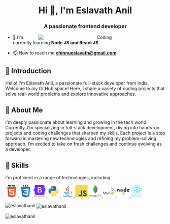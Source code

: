 <h1 align="center">Hi 👋, I'm Eslavath Anil</h1>
<h3 align="center">A passionate frontend developer</h3>
<div align="center">
<img align="right" alt="Coding" width="400" src="https://granroyalleigarape.com.br/wp-content/uploads/2021/05/programmer.gif">
</div>

- 🌱 I’m currently learning **Node JS and React JS**

- 📫 How to reach me **chinnueslavath@gmail.com**
 ## 👋 Introduction
Hello! I'm Eslavath Anil, a passionate full-stack developer from India. Welcome to my GitHub space! Here, I share a variety of coding projects that solve real-world problems and explore innovative approaches.
## 📌 About Me
I'm deeply passionate about learning and growing in the tech world. Currently, I’m specializing in full-stack development, diving into hands-on projects and coding challenges that sharpen my skills. Each project is a step forward in mastering new technologies and refining my problem-solving approach. I’m excited to take on fresh challenges and continue evolving as a developer.
## 🔧 Skills
I'm proficient in a range of technologies, including:
<p align="left"> <a href="https://www.w3.org/html/" target="_blank" rel="noreferrer"> <img src="https://raw.githubusercontent.com/devicons/devicon/master/icons/html5/html5-original-wordmark.svg" alt="html5" width="40" height="40"/> </a> <a href="https://www.w3schools.com/css/" target="_blank" rel="noreferrer"> <img src="https://raw.githubusercontent.com/devicons/devicon/master/icons/css3/css3-original-wordmark.svg" alt="css3" width="40" height="40"/> </a> <a href="https://getbootstrap.com" target="_blank" rel="noreferrer"> <img src="https://raw.githubusercontent.com/devicons/devicon/master/icons/bootstrap/bootstrap-plain-wordmark.svg" alt="bootstrap" width="40" height="40"/> </a>  <a href="https://www.python.org" target="_blank" rel="noreferrer"> <img src="https://raw.githubusercontent.com/devicons/devicon/master/icons/python/python-original.svg" alt="python" width="40" height="40"/> </a> <a href="https://www.java.com" target="_blank" rel="noreferrer"> <img src="https://raw.githubusercontent.com/devicons/devicon/master/icons/java/java-original.svg" alt="java" width="40" height="40"/> </a> <a href="https://developer.mozilla.org/en-US/docs/Web/JavaScript" target="_blank" rel="noreferrer"> <img src="https://raw.githubusercontent.com/devicons/devicon/master/icons/javascript/javascript-original.svg" alt="javascript" width="40" height="40"/> </a> <a href="https://www.mongodb.com/" target="_blank" rel="noreferrer"> <img src="https://raw.githubusercontent.com/devicons/devicon/master/icons/mongodb/mongodb-original-wordmark.svg" alt="mongodb" width="40" height="40"/> </a> <a href="https://www.mysql.com/" target="_blank" rel="noreferrer"> <img src="https://raw.githubusercontent.com/devicons/devicon/master/icons/mysql/mysql-original-wordmark.svg" alt="mysql" width="40" height="40"/> </a> <a href="https://nodejs.org" target="_blank" rel="noreferrer"> <img src="https://raw.githubusercontent.com/devicons/devicon/master/icons/nodejs/nodejs-original-wordmark.svg" alt="nodejs" width="40" height="40"/> </a>  <a href="https://reactjs.org/" target="_blank" rel="noreferrer"> <img src="https://raw.githubusercontent.com/devicons/devicon/master/icons/react/react-original-wordmark.svg" alt="react" width="40" height="40"/> </a> </p>

<p><img align="left" src="https://github-readme-stats.vercel.app/api/top-langs?username=eslavathanil&show_icons=true&locale=en&layout=compact" alt="eslavathanil" /></p>

<p>&nbsp;<img align="center" src="https://github-readme-stats.vercel.app/api?username=eslavathanil&show_icons=true&locale=en" alt="eslavathanil" /></p>

<p><img align="center" src="https://github-readme-streak-stats.herokuapp.com/?user=eslavathanil&" alt="eslavathanil" /></p>

